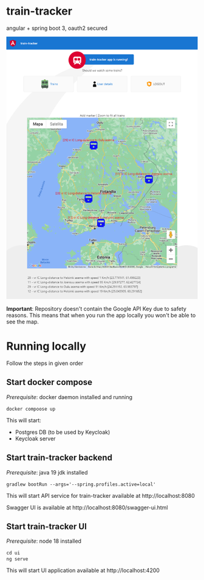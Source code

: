 # train-tracker
angular + spring boot 3, oauth2 secured

![train-tracker](screenshot.png "App screenshot")

**Important**: Repository doesn't contain the Google API Key due to safety reasons. This means that when you run the app locally you won't be able to see the map. 

# Running locally
Follow the steps in given order
## Start docker compose

*Prerequisite*: docker daemon installed and running

```shell
docker compoose up
```
This will start:
- Postgres DB (to be used by Keycloak)
- Keycloak server
## Start train-tracker backend

*Prerequisite*: java 19 jdk installed

```shell
gradlew bootRun --args='--spring.profiles.active=local'
```

This will start API service for train-tracker available at http://localhost:8080

Swagger UI is available at http://localhost:8080/swagger-ui.html

## Start train-tracker UI

*Prerequisite*: node 18 installed

```shell
cd ui
ng serve
```

This will start UI application available at http://localhost:4200
